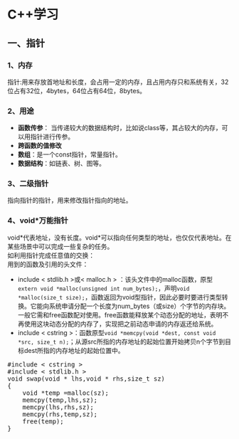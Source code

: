 # C++学习
## 一、指针
### 1、内存
指针:用来存放首地址和长度，会占用一定的内存，且占用内存只和系统有关，32位占有32位，4bytes，64位占有64位，8bytes。
### 2、用途
- **函数传参**：  当传递较大的数据结构时，比如说class等，其占较大的内存，可以用指针进行传参。
- **跨函数的值修改**
- **数组**：是一个const指针，常量指针。
- **数据结构**：如链表、树、图等。
### 3、二级指针
指向指针的指针，用来修改指针指向的地址。
### 4、void*万能指针
void\*代表地址，没有长度。void\*可以指向任何类型的地址，也仅仅代表地址。在某些场景中可以完成一些复杂的任务。  
如利用指针完成任意值的交换：  
用到的函数及引用的头文件：  

- include < stdlib.h >或< malloc.h > ：该头文件中的malloc函数，原型`extern void *malloc(unsigned int num_bytes);`，声明`void *malloc(size_t size);`，函数返回为void型指针，因此必要时要进行类型转换。它能向系统申请分配一个长度为num_bytes（或size）个字节的内存块。一般它需和free函数配对使用。free函数能释放某个动态分配的地址，表明不再使用这块动态分配的内存了，实现把之前动态申请的内存返还给系统。
- include < cstring >：函数原型`void *memcpy(void *dest, const void *src, size_t n);`；从源src所指的内存地址的起始位置开始拷贝n个字节到目标dest所指的内存地址的起始位置中。
<pre name="code" class="C++">
#include < cstring >
#include < stdlib.h >
void swap(void * lhs,void * rhs,size_t sz)
{
    void *temp =malloc(sz);
    memcpy(temp,lhs,sz);
    memcpy(lhs,rhs,sz);
    memcpy(rhs,temp,sz);
    free(temp);
}
</pre>
## 